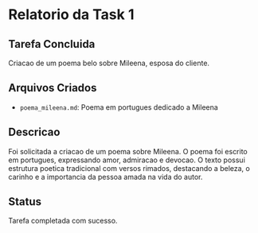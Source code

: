 # Relatorio da Task 1

## Tarefa Concluida
Criacao de um poema belo sobre Mileena, esposa do cliente.

## Arquivos Criados
- `poema_mileena.md`: Poema em portugues dedicado a Mileena

## Descricao
Foi solicitada a criacao de um poema sobre Mileena. O poema foi escrito em portugues, expressando amor, admiracao e devocao. O texto possui estrutura poetica tradicional com versos rimados, destacando a beleza, o carinho e a importancia da pessoa amada na vida do autor.

## Status
Tarefa completada com sucesso.